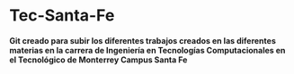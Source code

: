 # Tec-Santa-Fe
#### Git creado para subir los diferentes trabajos creados en las diferentes materias en la carrera de Ingeniería en Tecnologías Computacionales en el Tecnológico de Monterrey Campus Santa Fe
